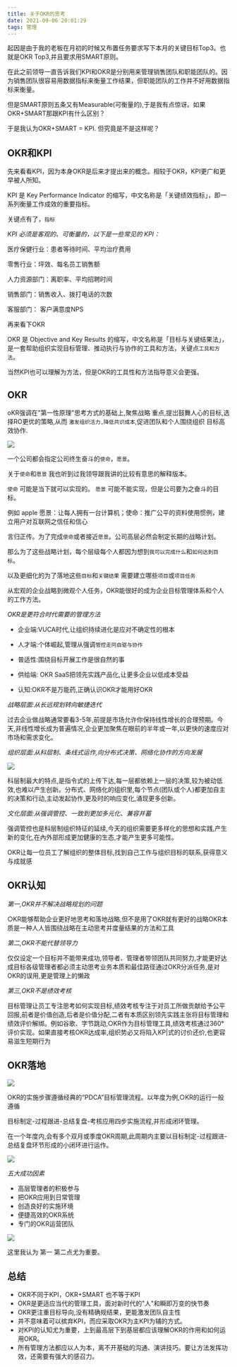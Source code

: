 ```yaml
---
title: 关于OKR的思考
date: 2021-09-06 20:01:29
tags: 管理
---
```

起因是由于我的老板在月初的时候又布置任务要求写下本月的关键目标Top3。也就是OKR Top3,并且要求用SMART原则。

在此之前领导一直告诉我们KPI和OKR是分别用来管理销售团队和职能团队的。因为销售团队很容易用数据指标来衡量工作结果，但职能团队的工作并不好用数据指标来衡量。

但是SMART原则五条又有Measurable(可衡量的),于是我有点惊讶。如果OKR+SMART那跟KPI有什么区别？

<!--more-->


于是我认为OKR+SMART = KPI. 但究竟是不是这样呢？

## OKR和KPI

先来看看KPI，因为本身OKR是后来才提出来的概念。相较于OKR，KPI更广和更早被人所知。

KPI 是 Key Performance Indicator 的缩写，中文名称是「关键绩效指标」，即一系列衡量工作成效的重要指标。

关键点有了，`指标`

*KPI 必须是客观的、可衡量的，以下是一些常见的 KPI：*

医疗保健行业：患者等待时间、平均治疗费用

零售行业：坪效、每名员工销售额

人力资源部门：离职率、平均招聘时间

销售部门：销售收入、拨打电话的次数

客服部门： 客户满意度NPS

再来看下OKR

OKR 是 Objective and Key Results 的缩写，中文名称是「目标与关键结果法」，是一套帮助组织实现目标管理、推动执行与协作的工具和方法，关键点`工具和方法`。

当然KPI也可以理解为方法，但是OKR的工具性和方法指导意义会更强。

## OKR

oKR强调在"第一性原理"思考方式的基础上,聚焦战略
重点,提岀鼓舞人心的目标,选择RO更优的策略,从而
`激发组织活力,降低共识成本`,促进团队和个人围绕组织
目标高效协作.

![](https://vison-blog.oss-cn-beijing.aliyuncs.com/20210906205210.png)


一个公司都会指定公司终生奋斗的`使命`，`愿景`。

关于`使命`和`愿景` 我也听到过我领导跟我讲的比较有意思的解释版本。

`使命` 可能是当下就可以实现的。
`愿景` 可能不能实现，但是公司要为之奋斗的目标。

例如 apple 愿景：让每人拥有一台计算机；使命：推广公平的资料使用惯例，建立用户对互联网之信任和信心

言归正传。为了完成`使命`或者接近`愿景`。公司高层必然会制定长期的战略计划。

那么为了这些战略计划，每个层级每个人都因为想到`我可以完成什么`和`如何达到目标`。

以及更细化的为了落地这些`目标`和`关键结果` 需要建立哪些`项目`或`项目任务`

从宏观的企业战略到微观个人任务，OKR能很好的成为企业目标管理体系和个人的工作方法。


*OKR是更符合时代需要的管理方法*


- 企业端:VUCA时代,让组织持续进化是应对不确定性的根本

- 人才端:个体崛起,管理从强调`管控走冋自驱与协作`

- 普适性:围绕目标开展工作是很自然的事
  
- 供给端: OKR SaaS把领先实践产品化,让更多企业以低成本受益

- 认知:OKR不是万能药,正确认识OKR才能用好OKR

*战略层面:从长远规划转向敏捷迭代*

过去企业做战略通常要看3-5年,前提是市场允许你保持线性增长的合理预期。今天,非线性增长成为普遍情况,企业更加聚焦在眼前的半年或一年,以更快的速度应对市场和需求变化。

*组织层面:从科层制、条线式运作,向分布式决策、网络化协作的方向发展*

![](https://vison-blog.oss-cn-beijing.aliyuncs.com/20210907095116.png)

科层制最大的特点,是指令式的上传下达,每一层都依赖上一层的决策,较为被动低效,也难以产生创新。分布式、网络化的组织里,每个节点(团队或个人)都更加自主的决策和行动,主动发起协作,更及时的响应变化,涌现更多创新。

*文化层面:从强调管控、一致到更加多元化、兼容并蓄*

强调管控也是科层制组织特征的延续,今天的组织需要更多样化的思想和实践,产生新的变化,在內外部形成更加健康的生态,才能产生更多可能性。

OKR让每一位员工了解组织的整体目标,找到自己工作与组织目标的联系,获得意义与成就感

## OKR认知

*第一,OKR并不解决战略规划的问题*

○KR能够帮助企业更好地思考和落地战略,但不是用了OKR就有更好的战略OKR本质是一种人人皆围绕战略在主动思考并度量结果的方法和工具

*第二,OKR不能代替领导力*

仅仅设定一个目标并不能带来成功,领导者、管理者带领团队共同努力,才能更好达成目标各级管理者都必须主动思考业务本质和最佳路径通过OKR分派任务,是对OKR的误用,更是管理上的懒政

*第三,OKR不是绩效考核*

目标管理让员工专注思考如何实现目标,绩效考核专注于对员工所做贡献给予公平回报,前者是价值创造,后者是价值分配,二者有本质区别领先实践主张将目标管理和绩效评价解绑。例如谷歌、字节跳动,○KR作为目标管理工具,绩效考核通过360°评价实现。如果直接考核OKR达成率,组织势必又将陷入KP|式的讨价还价,也更容易滋生短期行为
## OKR落地

![](https://vison-blog.oss-cn-beijing.aliyuncs.com/20210907100005.png)

OKR的实施步骤遵循经典的“PDCA”目标管理流程。以年度为例,○KR的运行一般遵循

目标制定-过程跟进-总结复盘-考核应用四步实施流程,并形成闭环管理。

在一个年度内,会有多个双月或季度OKR周期,此周期内主要以目标制定-过程跟进-总结复盘环节形成的小闭环进行运作。

![](https://vison-blog.oss-cn-beijing.aliyuncs.com/20210907100800.png)


*五大成功因素*

- 高层管理者的积极参与
- 把OKR应用到日常管理
- 创造良好的实施环境
- 便捷高效的OKR系统
- 专门的OKR运营团队

![](https://vison-blog.oss-cn-beijing.aliyuncs.com/20210907101053.png)

这里我认为 第一 第二点尤为重要。

## 总结

- OKR不同于KPI，OKR+SMART 也不等于KPI
- OKR是更适应当代的管理工具，面对新时代的"人"和瞬即万变的快节奏
- OKR更注重目标导向,没有精确规结果，更能激发团队自主性
- 并不意味着可以摈弃KPI，而应采取OKR为主KPI为辅的方式。
- 对KPI的认知尤为重要，上到最高层下到基层都应该理解OKR的作用和如何运用OKR。
- 所有管理方法都应以人为本，离不开基础的沟通、演讲技巧。要让方法发挥功效，还需要有强大的感召力。